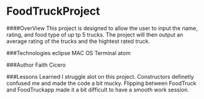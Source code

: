 # FoodTruckProject
####OverView
This project is designed to allow the user to input the name, rating, and food type of up tp 5 trucks.
The project will then output an average rating of the trucks and the hightest rated truck.

###Technologies 
eclipse
MAC OS Terminal
atom

###Author
Faith Cicero

###Lessons Learned
I struggle alot on this project. Constructors definetly confused me and made the code a bit mucky. Flipping between FoodTruck and FoodTruckapp made it a bit difficult to have a smooth work session.
